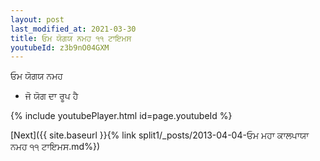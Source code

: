 ```yaml
---
layout: post
last_modified_at: 2021-03-30
title: ਓਮ ਯੋਗਯ ਨਮਹ ੧੧ ਟਾਇਮਸ
youtubeId: z3b9nO04GXM
---
```

 
 
 ਓਮ ਯੋਗਯ ਨਮਹ  
 
 -  ਜੋ ਯੋਗ ਦਾ ਰੂਪ ਹੈ 
 
  
 
  
 
 
 
 
 
 


{% include youtubePlayer.html id=page.youtubeId %}
 
[Next]({{ site.baseurl }}{% link  split1/_posts/2013-04-04-ਓਮ ਮਹਾ ਕਾਲਪਾਯਾ ਨਮਹ ੧੧ ਟਾਇਮਸ.md%})
 
